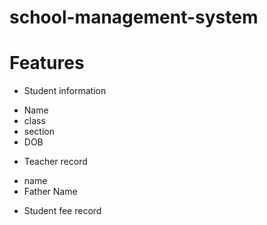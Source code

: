 # school-management-system
# Features 
* Student information
 - Name
 - class
 - section
 - DOB
*  Teacher record
- name
- Father Name
* Student fee record



